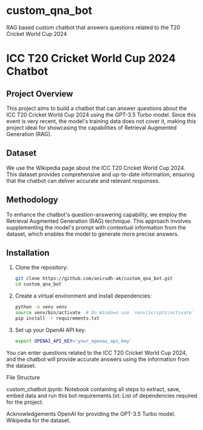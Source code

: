 # custom_qna_bot
RAG based custom chatbot that answers questions related to the T20 Cricket World Cup 2024

# ICC T20 Cricket World Cup 2024 Chatbot

## Project Overview
This project aims to build a chatbot that can answer questions about the ICC T20 Cricket World Cup 2024 using the GPT-3.5 Turbo model. Since this event is very recent, the model's training data does not cover it, making this project ideal for showcasing the capabilities of Retrieval Augmented Generation (RAG).

## Dataset
We use the Wikipedia page about the ICC T20 Cricket World Cup 2024. This dataset provides comprehensive and up-to-date information, ensuring that the chatbot can deliver accurate and relevant responses.

## Methodology
To enhance the chatbot's question-answering capability, we employ the Retrieval Augmented Generation (RAG) technique. This approach involves supplementing the model's prompt with contextual information from the dataset, which enables the model to generate more precise answers.

## Installation

1. Clone the repository:
    ```sh
    git clone https://github.com/anirudh-ak/custom_qna_bot.git
    cd custom_qna_bot
    ```

2. Create a virtual environment and install dependencies:
    ```sh
    python -m venv venv
    source venv/bin/activate  # On Windows use `venv\Scripts\activate`
    pip install -r requirements.txt
    ```

3. Set up your OpenAI API key:
    ```sh
    export OPENAI_API_KEY='your_openai_api_key'
    ```


You can enter questions related to the ICC T20 Cricket World Cup 2024, and the chatbot will provide accurate answers using the information from the dataset.

File Structure

custom_chatbot.ipynb: Notebook containing all steps to extract, save, embed data and run this bot
requirements.txt: List of dependencies required for the project.

Acknowledgements
OpenAI for providing the GPT-3.5 Turbo model.
Wikipedia for the dataset.


